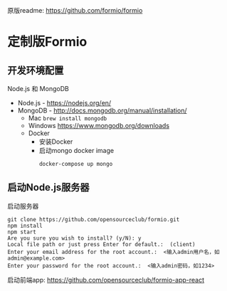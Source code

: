 原版readme: https://github.com/formio/formio

定制版Formio
===============================

开发环境配置
------------------
Node.js 和 MongoDB
- Node.js - https://nodejs.org/en/
- MongoDB - http://docs.mongodb.org/manual/installation/
    - Mac ```brew install mongodb```
    - Windows https://www.mongodb.org/downloads
    - Docker
      - 安装Docker
      - 启动mongo docker image
         ```
         docker-compose up mongo
         ```
启动Node.js服务器
-------------------
启动服务器
```
git clone https://github.com/opensourceclub/formio.git
npm install
npm start
Are you sure you wish to install? (y/N): y
Local file path or just press Enter for default.:  (client) 
Enter your email address for the root account.:  <输入admin用户名，如admin@example.com>
Enter your password for the root account.:  <输入admin密码，如1234>
```
启动前端app: https://github.com/opensourceclub/formio-app-react
